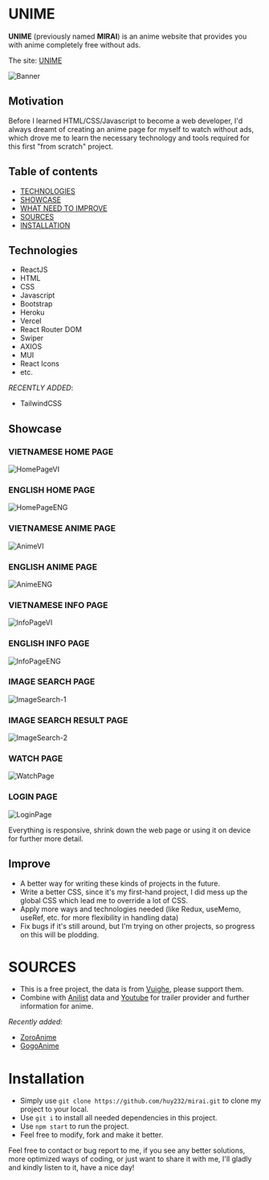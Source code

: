 <p align="center">
<h1>UNIME</h1>
</p>
<b>UNIME</b> (previously named <b>MIRAI</b>) is an anime website that provides you with anime completely free without ads.

The site: [UNIME](https://unime.vercel.app/)

![Banner](https://i.imgur.com/pHrKSHE.png)

<h2>Motivation</h2>
Before I learned HTML/CSS/Javascript to become a web developer, I'd always dreamt of creating an anime page for myself to watch without ads, which drove me to learn the necessary technology and tools required for this first "from scratch" project.

## Table of contents
- [TECHNOLOGIES](#technologies)
- [SHOWCASE](#showcase)
- [WHAT NEED TO IMPROVE](#improve)
- [SOURCES](#sources)
- [INSTALLATION](#installation)

## Technologies
- ReactJS
- HTML
- CSS
- Javascript
- Bootstrap
- Heroku
- Vercel
- React Router DOM
- Swiper
- AXIOS
- MUI
- React Icons
- etc.

*RECENTLY ADDED*:
- TailwindCSS

## Showcase
<p align="center">
<h3>VIETNAMESE HOME PAGE</h3>
</p>

![HomePageVI](https://i.imgur.com/SCv7Bpf.png)

<p align="center">
<h3>ENGLISH HOME PAGE</h3>
</p>

![HomePageENG](https://i.imgur.com/37mMEmK.png)

<p align="center">
<h3>VIETNAMESE ANIME PAGE</h3>
</p>

![AnimeVI](https://i.imgur.com/A4GY1YJ.png)
<p align="center">
<h3>ENGLISH ANIME PAGE</h3>
</p>

![AnimeENG](https://i.imgur.com/ADLwhSr.jpg)
<p align="center">
<h3>VIETNAMESE INFO PAGE</h3>
</p>

![InfoPageVI](https://i.imgur.com/ZDa2qUL.png)
<p align="center">
<h3>ENGLISH INFO PAGE</h3>
</p>

![InfoPageENG](https://i.imgur.com/suSnIQy.png)
<p align="center">
<h3>IMAGE SEARCH PAGE</h3>
</p>

![ImageSearch-1](https://i.imgur.com/2VMefYl.png)
<p align="center">
<h3>IMAGE SEARCH RESULT PAGE</h3>
</p>

![ImageSearch-2](https://i.imgur.com/IuEirjO.png)
<p align="center">
<h3>WATCH PAGE</h3>
</p>

![WatchPage](https://i.imgur.com/dkfAUXU.png)
<p align="center">
<h3>LOGIN PAGE</h3>
</p>

![LoginPage](https://i.imgur.com/zmcCmNt.png)



Everything is responsive, shrink down the web page or using it on device for further more detail.

## Improve
- A better way for writing these kinds of projects in the future.
- Write a better CSS, since it's my first-hand project, I did mess up the global CSS which lead me to override a lot of CSS.
- Apply more ways and technologies needed (like Redux, useMemo, useRef, etc. for more flexibility in handling data)
- Fix bugs if it's still around, but I'm trying on other projects, so progress on this will be plodding.

# SOURCES
- This is a free project, the data is from [Vuighe](https://vuighe.net/), please support them.
- Combine with [Anilist](https://anilist.co/) data and [Youtube](https://www.youtube.com/) for trailer provider and further information for anime.

*Recently added:*
- [ZoroAnime](https://zoro.to/)
- [GogoAnime](https://ww4.gogoanimes.org/)
# Installation
- Simply use `git clone https://github.com/huy232/mirai.git` to clone my project to your local.
- Use `git i` to install all needed dependencies in this project.
- Use `npm start` to run the project.
- Feel free to modify, fork and make it better.

Feel free to contact or bug report to me, if you see any better solutions, more optimized ways of coding, or just want to share it with me, I'll gladly and kindly listen to it, have a nice day!